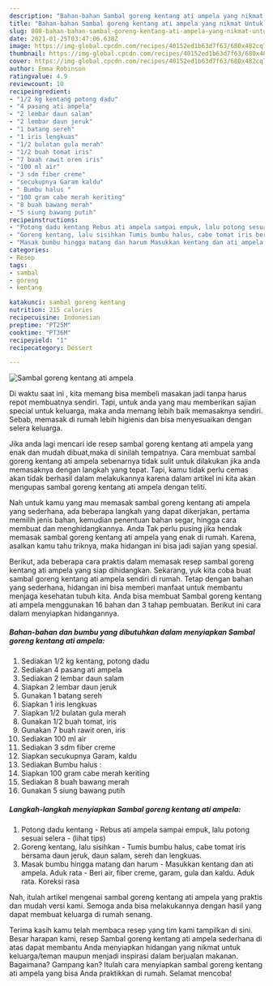 ```yaml
---
description: "Bahan-bahan Sambal goreng kentang ati ampela yang nikmat Untuk Jualan"
title: "Bahan-bahan Sambal goreng kentang ati ampela yang nikmat Untuk Jualan"
slug: 808-bahan-bahan-sambal-goreng-kentang-ati-ampela-yang-nikmat-untuk-jualan
date: 2021-01-25T03:47:06.638Z
image: https://img-global.cpcdn.com/recipes/40152ed1b63d7f63/680x482cq70/sambal-goreng-kentang-ati-ampela-foto-resep-utama.jpg
thumbnail: https://img-global.cpcdn.com/recipes/40152ed1b63d7f63/680x482cq70/sambal-goreng-kentang-ati-ampela-foto-resep-utama.jpg
cover: https://img-global.cpcdn.com/recipes/40152ed1b63d7f63/680x482cq70/sambal-goreng-kentang-ati-ampela-foto-resep-utama.jpg
author: Emma Robinson
ratingvalue: 4.9
reviewcount: 10
recipeingredient:
- "1/2 kg kentang potong dadu"
- "4 pasang ati ampela"
- "2 lembar daun salam"
- "2 lembar daun jeruk"
- "1 batang sereh"
- "1 iris lengkuas"
- "1/2 bulatan gula merah"
- "1/2 buah tomat iris"
- "7 buah rawit oren iris"
- "100 ml air"
- "3 sdm fiber creme"
- "secukupnya Garam kaldu"
- " Bumbu halus "
- "100 gram cabe merah keriting"
- "8 buah bawang merah"
- "5 siung bawang putih"
recipeinstructions:
- "Potong dadu kentang Rebus ati ampela sampai empuk, lalu potong sesuai selera           (lihat tips)"
- "Goreng kentang, lalu sisihkan Tumis bumbu halus, cabe tomat iris bersama daun jeruk, daun salam, sereh dan lengkuas."
- "Masak bumbu hingga matang dan harum Masukkan kentang dan ati ampela. Aduk rata Beri air, fiber creme, garam, gula dan kaldu. Aduk rata. Koreksi rasa"
categories:
- Resep
tags:
- sambal
- goreng
- kentang

katakunci: sambal goreng kentang 
nutrition: 215 calories
recipecuisine: Indonesian
preptime: "PT25M"
cooktime: "PT36M"
recipeyield: "1"
recipecategory: Dessert

---
```



![Sambal goreng kentang ati ampela](https://img-global.cpcdn.com/recipes/40152ed1b63d7f63/680x482cq70/sambal-goreng-kentang-ati-ampela-foto-resep-utama.jpg)

Di waktu  saat ini , kita memang bisa membeli masakan jadi tanpa harus repot membuatnya sendiri. Tapi, untuk anda yang mau memberikan sajian special untuk keluarga, maka anda memang lebih baik memasaknya sendiri. Sebab, memasak di rumah lebih higienis dan bisa menyesuaikan dengan selera keluarga.

Jika anda lagi mencari ide resep sambal goreng kentang ati ampela yang enak dan mudah dibuat,maka di sinilah tempatnya. Cara membuat sambal goreng kentang ati ampela  sebenarnya tidak sulit untuk dilakukan jika anda memasaknya dengan langkah yang tepat. Tapi, kamu tidak perlu cemas akan tidak berhasil dalam melakukannya 
karena dalam artikel ini kita akan mengupas sambal goreng kentang ati ampela dengan teliti.  



Nah untuk kamu yang mau memasak sambal goreng kentang ati ampela yang sederhana, ada beberapa langkah yang dapat dikerjakan, pertama memilih jenis bahan, kemudian penentuan bahan segar, hingga cara membuat dan menghidangkannya. Anda Tak perlu pusing jika hendak memasak sambal goreng kentang ati ampela yang enak di rumah. Karena, asalkan kamu  tahu triknya, maka hidangan ini bisa jadi sajian yang spesial.

Berikut, ada beberapa cara praktis  dalam memasak resep sambal goreng kentang ati ampela yang siap dihidangkan. Sekarang, yuk kita coba buat sambal goreng kentang ati ampela sendiri di rumah. Tetap dengan bahan yang sederhana, hidangan ini bisa memberi manfaat untuk membantu menjaga kesehatan tubuh kita. Anda bisa membuat Sambal goreng kentang ati ampela menggunakan 16 bahan dan 3 tahap pembuatan. Berikut ini cara dalam menyiapkan hidangannya.

<!--inarticleads1-->

##### Bahan-bahan dan bumbu yang dibutuhkan dalam menyiapkan Sambal goreng kentang ati ampela:

1. Sediakan 1/2 kg kentang, potong dadu
1. Sediakan 4 pasang ati ampela
1. Sediakan 2 lembar daun salam
1. Siapkan 2 lembar daun jeruk
1. Gunakan 1 batang sereh
1. Siapkan 1 iris lengkuas
1. Siapkan 1/2 bulatan gula merah
1. Gunakan 1/2 buah tomat, iris
1. Gunakan 7 buah rawit oren, iris
1. Sediakan 100 ml air
1. Sediakan 3 sdm fiber creme
1. Siapkan secukupnya Garam, kaldu
1. Sediakan  Bumbu halus :
1. Siapkan 100 gram cabe merah keriting
1. Sediakan 8 buah bawang merah
1. Gunakan 5 siung bawang putih




<!--inarticleads2-->

##### Langkah-langkah menyiapkan Sambal goreng kentang ati ampela:

1. Potong dadu kentang - Rebus ati ampela sampai empuk, lalu potong sesuai selera -           (lihat tips)
1. Goreng kentang, lalu sisihkan - Tumis bumbu halus, cabe tomat iris bersama daun jeruk, daun salam, sereh dan lengkuas.
1. Masak bumbu hingga matang dan harum - Masukkan kentang dan ati ampela. Aduk rata - Beri air, fiber creme, garam, gula dan kaldu. Aduk rata. Koreksi rasa




Nah, itulah artikel mengenai  sambal goreng kentang ati ampela  yang praktis dan mudah versi kami. Semoga anda bisa melakukannya dengan hasil yang dapat membuat keluarga di rumah senang. 

Terima kasih kamu telah membaca resep yang tim kami tampilkan di sini. Besar harapan kami, resep  Sambal goreng kentang ati ampela sederhana di atas dapat membantu Anda menyiapkan hidangan yang nikmat untuk keluarga/teman maupun menjadi inspirasi dalam berjualan makanan. Bagaimana? Gampang kan? Itulah cara menyiapkan sambal goreng kentang ati ampela yang bisa Anda praktikkan di rumah. Selamat mencoba!

